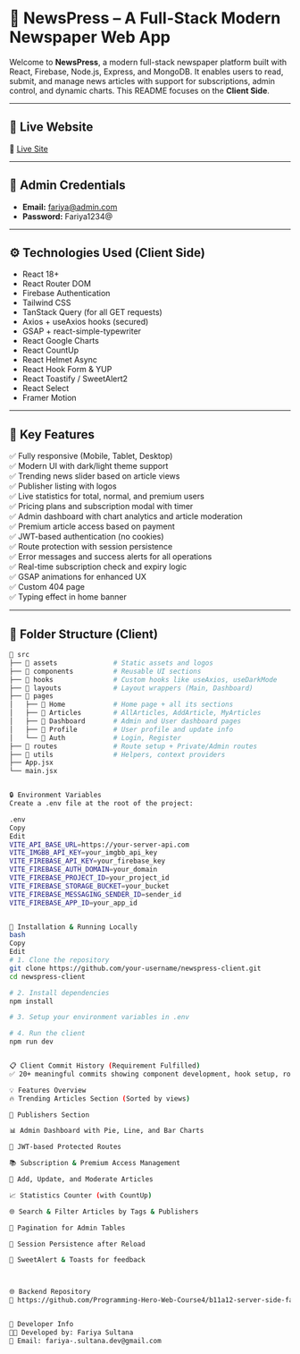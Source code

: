 # 📰 NewsPress – A Full-Stack Modern Newspaper Web App

Welcome to **NewsPress**, a modern full-stack newspaper platform built with React, Firebase, Node.js, Express, and MongoDB. It enables users to read, submit, and manage news articles with support for subscriptions, admin control, and dynamic charts. This README focuses on the **Client Side**.

---

## 🚀 Live Website

🔗 [Live Site](https://newspaper-website-a09b8.web.app/)

---

## 👤 Admin Credentials

- **Email:** fariya@admin.com  
- **Password:** Fariya1234@

---

## ⚙️ Technologies Used (Client Side)

- React 18+
- React Router DOM
- Firebase Authentication
- Tailwind CSS
- TanStack Query (for all GET requests)
- Axios + useAxios hooks (secured)
- GSAP + react-simple-typewriter
- React Google Charts
- React CountUp
- React Helmet Async
- React Hook Form & YUP
- React Toastify / SweetAlert2
- React Select
- Framer Motion

---

## 🌟 Key Features

✅ Fully responsive (Mobile, Tablet, Desktop)  
✅ Modern UI with dark/light theme support  
✅ Trending news slider based on article views  
✅ Publisher listing with logos  
✅ Live statistics for total, normal, and premium users  
✅ Pricing plans and subscription modal with timer  
✅ Admin dashboard with chart analytics and article moderation  
✅ Premium article access based on payment  
✅ JWT-based authentication (no cookies)  
✅ Route protection with session persistence  
✅ Error messages and success alerts for all operations  
✅ Real-time subscription check and expiry logic  
✅ GSAP animations for enhanced UX  
✅ Custom 404 page  
✅ Typing effect in home banner

---

## 📂 Folder Structure (Client)

```bash
📁 src
├── 📁 assets              # Static assets and logos
├── 📁 components          # Reusable UI sections
├── 📁 hooks               # Custom hooks like useAxios, useDarkMode
├── 📁 layouts             # Layout wrappers (Main, Dashboard)
├── 📁 pages
│   ├── 📁 Home            # Home page + all its sections
│   ├── 📁 Articles        # AllArticles, AddArticle, MyArticles
│   ├── 📁 Dashboard       # Admin and User dashboard pages
│   ├── 📁 Profile         # User profile and update info
│   └── 📁 Auth            # Login, Register
├── 📁 routes              # Route setup + Private/Admin routes
├── 📁 utils               # Helpers, context providers
├── App.jsx
└── main.jsx


🔒 Environment Variables
Create a .env file at the root of the project:

.env
Copy
Edit
VITE_API_BASE_URL=https://your-server-api.com
VITE_IMGBB_API_KEY=your_imgbb_api_key
VITE_FIREBASE_API_KEY=your_firebase_key
VITE_FIREBASE_AUTH_DOMAIN=your_domain
VITE_FIREBASE_PROJECT_ID=your_project_id
VITE_FIREBASE_STORAGE_BUCKET=your_bucket
VITE_FIREBASE_MESSAGING_SENDER_ID=sender_id
VITE_FIREBASE_APP_ID=your_app_id


🔧 Installation & Running Locally
bash
Copy
Edit
# 1. Clone the repository
git clone https://github.com/your-username/newspress-client.git
cd newspress-client

# 2. Install dependencies
npm install

# 3. Setup your environment variables in .env

# 4. Run the client
npm run dev


📋 Client Commit History (Requirement Fulfilled)
✅ 20+ meaningful commits showing component development, hook setup, routing, UI integrations, and final feature refinements.

💡 Features Overview
🔥 Trending Articles Section (Sorted by views)

📢 Publishers Section

📊 Admin Dashboard with Pie, Line, and Bar Charts

🔐 JWT-based Protected Routes

📚 Subscription & Premium Access Management

📝 Add, Update, and Moderate Articles

📈 Statistics Counter (with CountUp)

🌐 Search & Filter Articles by Tags & Publishers

📅 Pagination for Admin Tables

🔁 Session Persistence after Reload

💬 SweetAlert & Toasts for feedback



🌐 Backend Repository
🔗 https://github.com/Programming-Hero-Web-Course4/b11a12-server-side-fariya-sultana


📌 Developer Info
👨‍💻 Developed by: Fariya Sultana
📧 Email: fariya-.sultana.dev@gmail.com
